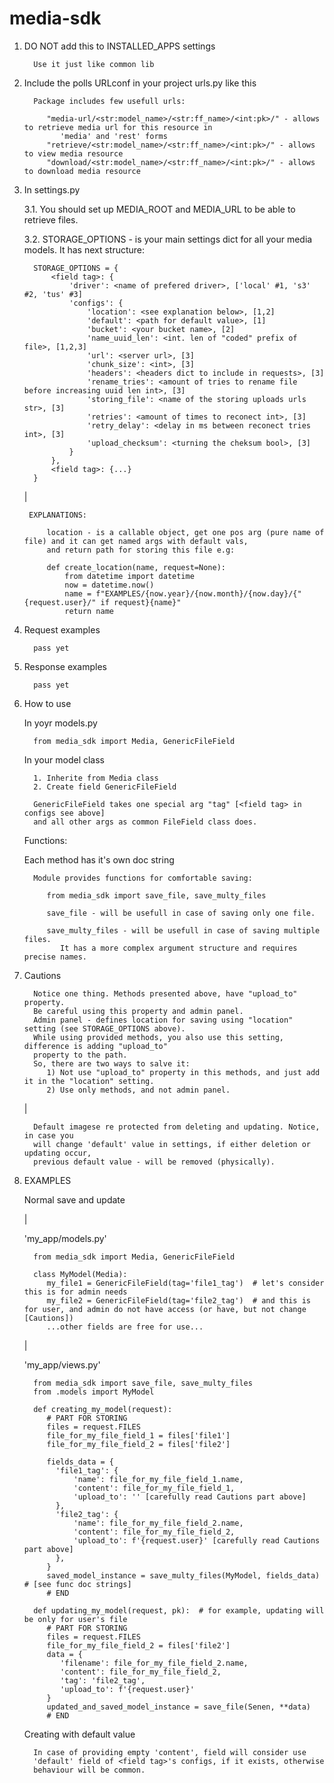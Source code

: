 media-sdk
====================

1. DO NOT add this to INSTALLED_APPS settings

         Use it just like common lib

2. Include the polls URLconf in your project urls.py like this

         Package includes few usefull urls:

            "media-url/<str:model_name>/<str:ff_name>/<int:pk>/" - allows to retrieve media url for this resource in 
               'media' and 'rest' forms
            "retrieve/<str:model_name>/<str:ff_name>/<int:pk>/" - allows to view media resource
            "download/<str:model_name>/<str:ff_name>/<int:pk>/" - allows to download media resource

3. In settings.py

    3.1. You should set up MEDIA_ROOT and MEDIA_URL to be able to retrieve files.

    3.2. STORAGE_OPTIONS - is your main settings dict for all your media models.
        It has next structure:
   
         STORAGE_OPTIONS = {
             <field tag>: {
                 'driver': <name of prefered driver>, ['local' #1, 's3' #2, 'tus' #3]
                 'configs': {
                     'location': <see explanation below>, [1,2]
                     'default': <path for default value>, [1]
                     'bucket': <your bucket name>, [2]
                     'name_uuid_len': <int. len of "coded" prefix of file>, [1,2,3]
                     'url': <server url>, [3]
                     'chunk_size': <int>, [3]
                     'headers': <headers dict to include in requests>, [3]
                     'rename_tries': <amount of tries to rename file before increasing uuid len int>, [3]
                     'storing_file': <name of the storing uploads urls str>, [3]
                     'retries': <amount of times to reconect int>, [3]
                     'retry_delay': <delay in ms between reconect tries int>, [3]
                     'upload_checksum': <turning the cheksum bool>, [3]
                 }
             },
             <field tag>: {...}
         }
   
   |
   
        EXPLANATIONS:

            location - is a callable object, get one pos arg (pure name of file) and it can get named args with default vals,
            and return path for storing this file e.g:
            
            def create_location(name, request=None):
                from datetime import datetime
                now = datetime.now()
                name = f"EXAMPLES/{now.year}/{now.month}/{now.day}/{"{request.user}/" if request}{name}"
                return name
        
        
    

4. Request examples

         pass yet


5. Response examples

         pass yet


6. How to use

      In yoyr models.py
         
         from media_sdk import Media, GenericFileField

      In your model class
   
         1. Inherite from Media class
         2. Create field GenericFileField

         GenericFileField takes one special arg "tag" [<field tag> in configs see above]
         and all other args as common FileField class does.

      Functions:
      
      Each method has it's own doc string
   
         Module provides functions for comfortable saving:
         
            from media_sdk import save_file, save_multy_files

            save_file - will be usefull in case of saving only one file.
   
            save_multy_files - will be usefull in case of saving multiple files.
               It has a more complex argument structure and requires precise names.

7. Cautions

         Notice one thing. Methods presented above, have "upload_to" property. 
         Be careful using this property and admin panel.
         Admin panel - defines location for saving using "location" setting (see STORAGE_OPTIONS above).
         While using provided methods, you also use this setting, difference is adding "upload_to"
         property to the path.
         So, there are two ways to salve it:
            1) Not use "upload_to" property in this methods, and just add it in the "location" setting.
            2) Use only methods, and not admin panel.

   |

         Default imagese re protected from deleting and updating. Notice, in case you
         will change 'default' value in settings, if either deletion or updating occur, 
         previous default value - will be removed (physically).
   
   

8. EXAMPLES
   
   Normal save and update
   
   |
   
      'my_app/models.py'
   
         from media_sdk import Media, GenericFileField
   
         class MyModel(Media):
            my_file1 = GenericFileField(tag='file1_tag')  # let's consider this is for admin needs
            my_file2 = GenericFileField(tag='file2_tag')  # and this is for user, and admin do not have access (or have, but not change [Cautions])
            ...other fields are free for use...
   
   |
      
      'my_app/views.py'

         from media_sdk import save_file, save_multy_files
         from .models import MyModel

         def creating_my_model(request):
            # PART FOR STORING
            files = request.FILES
            file_for_my_file_field_1 = files['file1']
            file_for_my_file_field_2 = files['file2']
            
            fields_data = {
              'file1_tag': {
                  'name': file_for_my_file_field_1.name,
                  'content': file_for_my_file_field_1,
                  'upload_to': '' [carefully read Cautions part above]
              },
              'file2_tag': {
                  'name': file_for_my_file_field_2.name,
                  'content': file_for_my_file_field_2,
                  'upload_to': f'{request.user}' [carefully read Cautions part above]
              },
            }
            saved_model_instance = save_multy_files(MyModel, fields_data)  # [see func doc strings]
            # END

         def updating_my_model(request, pk):  # for example, updating will be only for user's file
            # PART FOR STORING 
            files = request.FILES
            file_for_my_file_field_2 = files['file2']
            data = {
               'filename': file_for_my_file_field_2.name,
               'content': file_for_my_file_field_2,
               'tag': 'file2_tag',
               'upload_to': f'{request.user}'
            }
            updated_and_saved_model_instance = save_file(Senen, **data)
            # END

   Creating with default value

         In case of providing empty 'content', field will consider use
         'default' field of <field tag>'s configs, if it exists, otherwise 
         behaviour will be common.
   
         